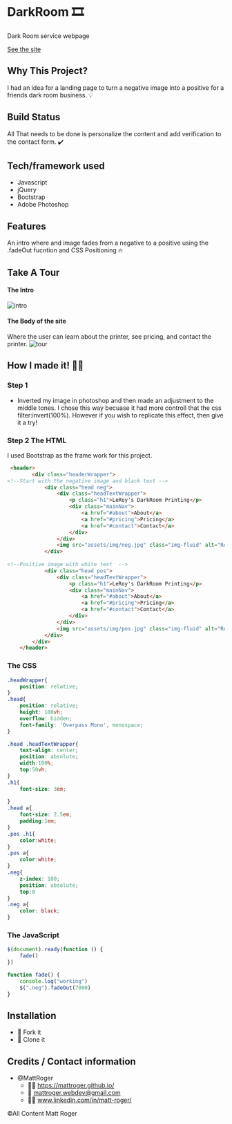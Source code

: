 # DarkRoom :film_strip:
Dark Room service webpage

[See the site](https://mattroger.github.io/DarkRoom/)

## Why This Project?
I had an idea for a landing page to turn a negative image into a positive for a friends dark room business. :bulb:

## Build Status
All That needs to be done is personalize the content and add verification to the contact form. :heavy_check_mark:

## Tech/framework used
 * Javascript
 * jQuery
 * Bootstrap
 * Adobe Photoshop
 
## Features
An intro where and image fades from a negative to a positive using the .fadeOut fucntion and CSS Positioning 	:fire:

## Take A Tour

#### The Intro
![intro](https://github.com/MattRoger/screenshots/blob/master/darkroom/DarkRoom.gif?raw=true)
#### The Body of the site
Where the user can learn about the printer, see pricing, and contact the printer.
![tour](https://github.com/MattRoger/screenshots/blob/master/darkroom/tour.gif?raw=true)

## How I made it! :man_mechanic:

### Step 1
* Inverted my image in photoshop and then made an adjustment to the middle tones. I chose this way becuase it had more controll that the css filter:invert(100%). However if you wish to replicate this effect, then give it a try!

### Step 2 The HTML

I used Bootstrap as the frame work for this project.

```HTML
 <header>
        <div class="headerWrapper">
<!--Start with the negative image and black text -->
            <div class="head neg">
                <div class="headTextWrapper">
                    <p class="h1">LeRoy's DarkRoom Printing</p>
                    <div class="mainNav">
                        <a href="#about">About</a>
                        <a href="#pricing">Pricing</a>
                        <a href="#contact">Contact</a>
                    </div>
                </div>
                <img src="assets/img/neg.jpg" class="img-fluid" alt="Responsive image">
            </div>
         
<!--Positive image with white text  -->
            <div class="head pos">
                <div class="headTextWrapper">
                    <p class="h1">LeRoy's DarkRoom Printing</p>
                    <div class="mainNav">
                        <a href="#about">About</a>
                        <a href="#pricing">Pricing</a>
                        <a href="#contact">Contact</a>
                    </div>
                </div>
                <img src="assets/img/pos.jpg" class="img-fluid" alt="Responsive image">
            </div>
        </div>
    </header>
```
### The CSS

```CSS
.headWrapper{
    position: relative;
}
.head{
    position: relative;
    height: 100vh;
    overflow: hidden;
    font-family: 'Overpass Mono', monospace;
}

.head .headTextWrapper{
    text-align: center;
    position: absolute;
    width:100%;
    top:50vh;
}
.h1{
    font-size: 3em;
    
}
.head a{
    font-size: 2.5em;
    padding:1em;
}
.pos .h1{
    color:white;
}
.pos a{
    color:white;
}
.neg{
    z-index: 100;
    position: absolute;
    top:0
}
.neg a{
    color: black;
}

```

### The JavaScript

```javascript
$(document).ready(function () {
    fade()
})

function fade() {
    console.log("working")
    $(".neg").fadeOut(7000)
}
```

## Installation
* :trident: Fork it
* :sheep: Clone it


## Credits / Contact information
* @MattRoger 
  * :man_office_worker: https://mattroger.github.io/
  * :e-mail: mattroger.webdev@gmail.com
  * :man_office_worker: www.linkedin.com/in/matt-roger/

©All Content Matt Roger
